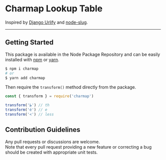# Charmap Lookup Table

Inspired by [Django Urlify](https://github.com/django/django) and [node-slug](https://github.com/dodo/node-slug).

---

## Getting Started

This package is available in the Node Package Repository and can be easily installed with [npm](https://docs.npmjs.com/getting-started/what-is-npm) or [yarn](https://yarnpkg.com).

```bash
$ npm i charmap
# or
$ yarn add charmap
```

Then require the `transform()` method directly from the package.

```javascript
const { transform } = require('charmap')

transform('ظ') // th
transform('é') // e
transform('<') // less
```

## Contribution Guidelines

Any pull requests or discussions are welcome.<br>
Note that every pull request providing a new feature or correcting a bug should be created with appropriate unit tests.
